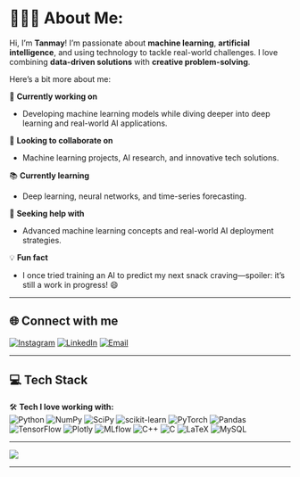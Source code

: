 # 👨🏻‍💻 About Me:  
Hi, I’m **Tanmay**! I’m passionate about **machine learning**, **artificial intelligence**, and using technology to tackle real-world challenges. I love combining **data-driven solutions** with **creative problem-solving**.  

Here’s a bit more about me:  

🚀 **Currently working on**  
- Developing machine learning models while diving deeper into deep learning and real-world AI applications.  

🤝 **Looking to collaborate on**  
- Machine learning projects, AI research, and innovative tech solutions.  

📚 **Currently learning**  
- Deep learning, neural networks, and time-series forecasting. 

🌱 **Seeking help with**  
- Advanced machine learning concepts and real-world AI deployment strategies.  

💡 **Fun fact**  
- I once tried training an AI to predict my next snack craving—spoiler: it’s still a work in progress! 😄  

---

## 🌐 Connect with me  
[![Instagram](https://img.shields.io/badge/Instagram-%23E4405F.svg?logo=Instagram&logoColor=white)](https://instagram.com/tanmaytalreja) [![LinkedIn](https://img.shields.io/badge/LinkedIn-%230077B5.svg?logo=linkedin&logoColor=white)](https://linkedin.com/in/74nmay) [![Email](https://img.shields.io/badge/Email-D14836?logo=gmail&logoColor=white)](mailto:74nmay@gmail.com)  

---

## 💻 Tech Stack  
🛠️ **Tech I love working with:**  
![Python](https://img.shields.io/badge/python-3670A0?style=flat&logo=python&logoColor=ffdd54) ![NumPy](https://img.shields.io/badge/numpy-%23013243.svg?style=flat&logo=numpy&logoColor=white) ![SciPy](https://img.shields.io/badge/SciPy-%230C55A5.svg?style=flat&logo=scipy&logoColor=white) ![scikit-learn](https://img.shields.io/badge/scikit--learn-%23F7931E.svg?style=flat&logo=scikit-learn&logoColor=white) ![PyTorch](https://img.shields.io/badge/PyTorch-%23EE4C2C.svg?style=flat&logo=PyTorch&logoColor=white) ![Pandas](https://img.shields.io/badge/pandas-%23150458.svg?style=flat&logo=pandas&logoColor=white) ![TensorFlow](https://img.shields.io/badge/TensorFlow-%23FF6F00.svg?style=flat&logo=TensorFlow&logoColor=white) ![Plotly](https://img.shields.io/badge/Plotly-%233F4F75.svg?style=flat&logo=plotly&logoColor=white) ![MLflow](https://img.shields.io/badge/mlflow-%23d9ead3.svg?style=flat&logo=numpy&logoColor=blue) ![C++](https://img.shields.io/badge/c++-%2300599C.svg?style=flat&logo=c%2B%2B&logoColor=white) ![C](https://img.shields.io/badge/c-%2300599C.svg?style=flat&logo=c&logoColor=white) ![LaTeX](https://img.shields.io/badge/latex-%23008080.svg?style=flat&logo=latex&logoColor=white) ![MySQL](https://img.shields.io/badge/mysql-4479A1.svg?style=flat&logo=mysql&logoColor=white)  

---
 
  ![](https://quotes-github-readme.vercel.app/api?type=vertical&theme=merko)

---

